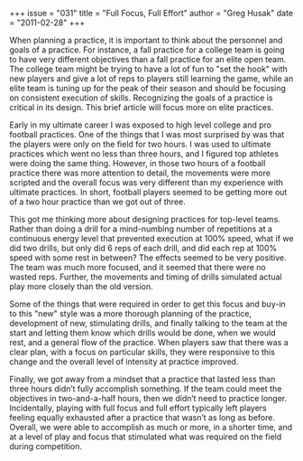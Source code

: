 +++
issue = "031"
title = "Full Focus, Full Effort"
author = "Greg Husak"
date = "2011-02-28"
+++

When planning a practice, it is important to think about the personnel and
goals of a practice. For instance, a fall practice for a college team is going
to have very different objectives than a fall practice for an elite open team.
The college team might be trying to have a lot of fun to "set the hook" with
new players and give a lot of reps to players still learning the game, while
an elite team is tuning up for the peak of their season and should be focusing
on consistent execution of skills. Recognizing the goals of a practice is
critical in its design. This brief article will focus more on elite practices.  
  
Early in my ultimate career I was exposed to high level college and pro
football practices. One of the things that I was most surprised by was that
the players were only on the field for two hours. I was used to ultimate
practices which went no less than three hours, and I figured top athletes were
doing the same thing. However, in those two hours of a football practice there
was more attention to detail, the movements were more scripted and the overall
focus was very different than my experience with ultimate practices. In short,
football players seemed to be getting more out of a two hour practice than we
got out of three.  
  
This got me thinking more about designing practices for top-level teams.
Rather than doing a drill for a mind-numbing number of repetitions at a
continuous energy level that prevented execution at 100% speed, what if we did
two drills, but only did 6 reps of each drill, and did each rep at 100% speed
with some rest in between? The effects seemed to be very positive. The team
was much more focused, and it seemed that there were no wasted reps. Further,
the movements and timing of drills simulated actual play more closely than the
old version.  
  
Some of the things that were required in order to get this focus and buy-in to
this "new" style was a more thorough planning of the practice, development of
new, stimulating drills, and finally talking to the team at the start and
letting them know which drills would be done, when we would rest, and a
general flow of the practice. When players saw that there was a clear plan,
with a focus on particular skills, they were responsive to this change and the
overall level of intensity at practice improved.  
  
Finally, we got away from a mindset that a practice that lasted less than
three hours didn’t fully accomplish something. If the team could meet the
objectives in two-and-a-half hours, then we didn’t need to practice longer.
Incidentally, playing with full focus and full effort typically left players
feeling equally exhausted after a practice that wasn’t as long as before.
Overall, we were able to accomplish as much or more, in a shorter time, and at
a level of play and focus that stimulated what was required on the field
during competition.

